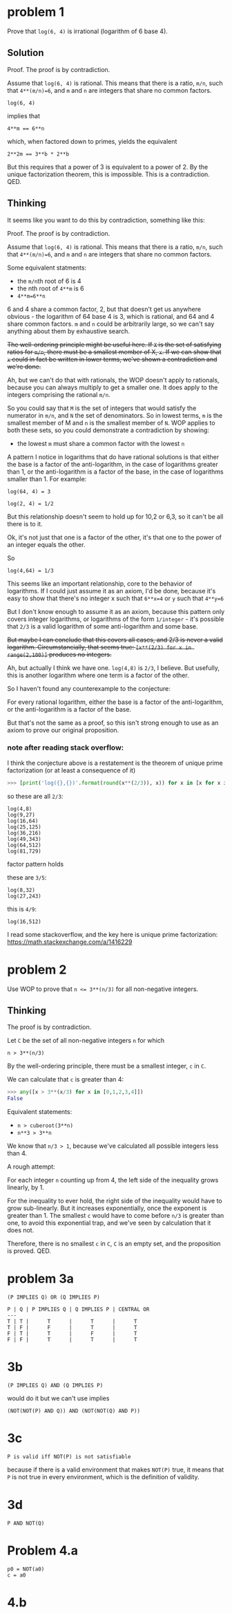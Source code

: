 # problem 1

Prove that `log(6, 4)` is irrational (logarithm of 6 base 4).

## Solution

Proof. The proof is by contradiction.

Assume that `log(6, 4)` is rational. This means that there is a ratio, `m/n`, such that `4**(m/n)=6`, and `m` and `n` are integers that share no common factors.

`log(6, 4)`

implies that

`4**m == 6**n`

which, when factored down to primes, yields the equivalent

`2**2m == 3**b * 2**b`

But this requires that a power of 3 is equivalent to a power of 2. By the unique factorization theorem, this is impossible. This is a contradiction. QED.

## Thinking

It seems like you want to do this by contradiction, something like this:

Proof. The proof is by contradiction.

Assume that `log(6, 4)` is rational. This means that there is a ratio, `m/n`, such that `4**(m/n)=6`, and `m` and `n` are integers that share no common factors.

Some equivalent statments:

* the `m/n`th root of 6 is 4
* the nth root of `4**m` is 6
* `4**m=6**n`

6 and 4 share a common factor, 2, but that doesn't get us anywhere obvious - the logarithm of 64 base 4 is 3, which is rational, and 64 and 4 share common factors. `m` and `n` could be arbitrarily large, so we can't say anything about them by exhaustive search.

~~The well-ordering principle might be useful here. If `X` is the set of satisfying ratios for `m/n`, there must be a smallest member of X, `x`. If we can show that `x` could in fact be written in lower terms, we've shown a contradiction and we're done.~~

Ah, but we can't do that with rationals, the WOP doesn't apply to rationals, because you can always multiply to get a smaller one. It does apply to the integers comprising the rational `m/n`.

So you could say that `M` is the set of integers that would satisfy the numerator in `m/n`, and `N` the set of denominators. So in lowest terms, `m` is the smallest member of M and `n` is the smallest member of `N`. WOP applies to both these sets, so you could demonstrate a contradiction by showing:

* the lowest `m` must share a common factor with the lowest `n`

A pattern I notice in logarithms that do have rational solutions is that either the base is a factor of the anti-logarithm, in the case of logarithms greater than 1, or the anti-logarithm is a factor of the base, in the case of logarithms smaller than 1. For example:

```
log(64, 4) = 3
```

```
log(2, 4) = 1/2
```

But this relationship doesn't seem to hold up for 10,2 or 6,3, so it can't be all there is to it.

Ok, it's not just that one is a factor of the other, it's that one to the power of an integer equals the other.

So

```
log(4,64) = 1/3
```

This seems like an important relationship, core to the behavior of logarithms. If I could just assume it as an axiom, I'd be done, because it's easy to show that there's no integer x such that `6**x=4` or `y` such that `4**y=6`

But I don't know enough to assume it as an axiom, because this pattern only covers integer logarithms, or logarithms of the form `1/integer` - it's possible that `2/3` is a valid logarithm of some anti-logarithm and some base.

~~But maybe I can conclude that this covers all cases, and 2/3 is never a valid logarithm. Circumstancially, that seems true: `[x**(2/3) for x in range(2,100)]` produces no integers.~~

Ah, but actually I think we have one. `log(4,8)` is `2/3`, I believe. But usefully, this is another logarithm where one term is a factor of the other.

So I haven't found any counterexample to the conjecture:

For every rational logarithm, either the base is a factor of the anti-logarithm, or the anti-logarithm is a factor of the base.

But that's not the same as a proof, so this isn't strong enough to use as an axiom to prove our original proposition.

### note after reading stack overflow:

I think the conjecture above is a restatement is the theorem of unique prime factorization (or at least a consequence of it)

```python
>>> [print('log({},{})'.format(round(x**(2/3)), x)) for x in [x for x in range(2,1000) if abs(x**(2/3) - round(x**(2/3))) < 0.0000000001]]
```

so these are all `2/3`:

```
log(4,8)
log(9,27)
log(16,64)
log(25,125)
log(36,216)
log(49,343)
log(64,512)
log(81,729)
```

factor pattern holds

these are `3/5`:

```
log(8,32)
log(27,243)
```

this is `4/9`:

```
log(16,512)
```

I read some stackoverflow, and the key here is unique prime factorization: https://math.stackexchange.com/a/1416229

# problem 2

Use WOP to prove that `n <= 3**(n/3)` for all non-negative integers.

## Thinking

The proof is by contradiction.

Let `C` be the set of all non-negative integers `n` for which

`n > 3**(n/3)`

By the well-ordering principle, there must be a smallest integer, `c` in `C`.

We can calculate that `c` is greater than 4:

```python
>>> any([x > 3**(x/3) for x in [0,1,2,3,4]])
False
```

Equivalent statements:

* `n > cuberoot(3**n)`
* `n**3 > 3**n`

We know that `n/3 > 1`, because we've calculated all possible integers less than 4.

A rough attempt:

For each integer `n` counting up from 4, the left side of the inequality grows linearly, by 1.

For the inequality to ever hold, the right side of the inequality would have to grow sub-linearly. But it increases exponentially, once the exponent is greater than 1. The smallest `c` would have to come before `n/3` is greater than one, to avoid this exponential trap, and we've seen by calculation that it does not.

Therefore, there is no smallest `c` in `C`, `C` is an empty set, and the proposition is proved. QED.

# problem 3a

`(P IMPLIES Q) OR (Q IMPLIES P)`

```
P | Q | P IMPLIES Q | Q IMPLIES P | CENTRAL OR
---
T | T |      T      |      T      |      T
T | F |      F      |      T      |      T
F | T |      T      |      F      |      T
F | F |      T      |      T      |      T
```

# 3b

```
(P IMPLIES Q) AND (Q IMPLIES P)
```

would do it but we can't use implies

```
(NOT(NOT(P) AND Q)) AND (NOT(NOT(Q) AND P))
```

# 3c

`P is valid iff NOT(P) is not satisfiable`

because if there is a valid environment that makes `NOT(P)` true, it means that `P` is not true in every environment, which is the definition of validity.

# 3d

`P AND NOT(Q)`

# Problem 4.a

```
p0 = NOT(a0)
c = a0
```

# 4.b